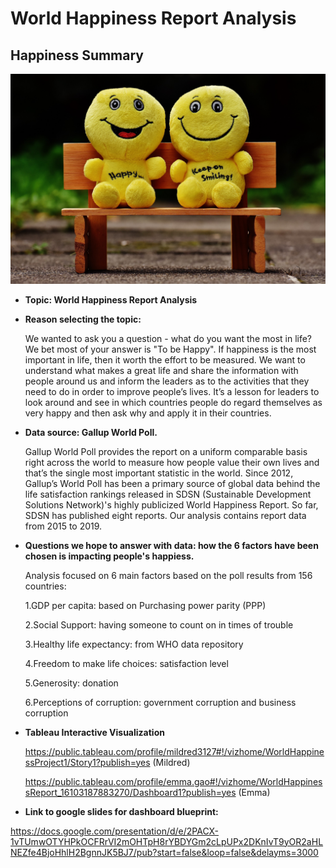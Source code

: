 # World Happiness Report Analysis

## Happiness Summary

![](https://github.com/vyu821/world-happiness-analysis/blob/emma-1/Happy%20image.jpeg)

* **Topic: World Happiness Report Analysis**

* **Reason selecting the topic:**

  We wanted to ask you a question - what do you want the most in life? We bet most of your answer is "To be Happy".
  If happiness is the most important in life, then it worth the effort to be measured. We want to understand what makes a great life and share the information with people around us and inform the leaders as to the activities that they need to do in order to improve people’s lives. It’s a lesson for leaders to look around and see in which countries people do regard themselves as very happy and then ask why and apply it in their countries. 



* **Data source: Gallup World Poll.**

  Gallup World Poll provides the report on a uniform comparable basis right across the world to measure how people value their own lives and that’s the single most important statistic in the world. Since 2012, Gallup’s World Poll has been a primary source of global data behind the life satisfaction rankings released in SDSN (Sustainable Development Solutions Network)'s highly publicized World Happiness Report. So far, SDSN has published eight reports. Our analysis contains report data from 2015 to 2019.  
  
* **Questions we hope to answer with data: how the 6 factors have been chosen is impacting people's happiess.**  

  Analysis focused on 6 main factors based on the poll results from 156 countries:

  1.GDP per capita: based on Purchasing power parity (PPP) 

  2.Social Support: having someone to count on in times of trouble

  3.Healthy life expectancy: from WHO data repository

  4.Freedom to make life choices: satisfaction level

  5.Generosity: donation

  6.Perceptions of corruption: government corruption and business corruption
  
* **Tableau Interactive Visualization** 

  https://public.tableau.com/profile/mildred3127#!/vizhome/WorldHappinessProject1/Story1?publish=yes (Mildred)
  
  https://public.tableau.com/profile/emma.gao#!/vizhome/WorldHappinessReport_16103187883270/Dashboard1?publish=yes (Emma)
  
* **Link to google slides for dashboard blueprint:**

https://docs.google.com/presentation/d/e/2PACX-1vTUmwOTYHPkOCFRrVI2mOHTpH8rYBDYGm2cLpUPx2DKnIvT9yOR2aHLNEZfe4BjoHhlH2BgnnJK5BJ7/pub?start=false&loop=false&delayms=3000
